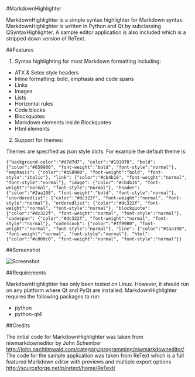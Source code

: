 #MarkdownHighlighter

MarkdownHighlighter is a simple syntax highlighter for Markdown syntax. MarkdownHighlighter is written in Python and Qt by subclassing QSyntaxHighlighter. A sample editor application is also included which is a stripped down version of ReText.

##Features

1. Syntax highlighting for most Markdown formatting including:

 * ATX & Setex style headers
 * Inline formatting: bold, emphasis and code spans
 * Links
 * Images
 * Lists
 * Horizontal rules
 * Code blocks
 * Blockquotes
 * Markdown elements inside Blockquotes
 * Html elements 

2. Support for themes:
 
Themes are specified as json style dicts. For example the default theme is:

    {"background-color":"#d7d7d7", "color":"#191970", "bold": {"color":"#859900", "font-weight":"bold", "font-style":"normal"}, "emphasis": {"color":"#b58900", "font-weight":"bold", "font-style":"italic"}, "link": {"color":"#cb4b16", "font-weight":"normal", "font-style":"normal"}, "image": {"color":"#cb4b16", "font-weight":"normal", "font-style":"normal"}, "header": {"color":"#2aa198", "font-weight":"bold", "font-style":"normal"}, "unorderedlist": {"color":"#dc322f", "font-weight":"normal", "font-style":"normal"}, "orderedlist": {"color":"#dc322f", "font-weight":"normal", "font-style":"normal"}, "blockquote": {"color":"#dc322f", "font-weight":"normal", "font-style":"normal"}, "codespan": {"color":"#dc322f", "font-weight":"normal", "font-style":"normal"}, "codeblock": {"color":"#ff9900", "font-weight":"normal", "font-style":"normal"}, "line": {"color":"#2aa198", "font-weight":"normal", "font-style":"normal"}, "html": {"color":"#c000c0", "font-weight":"normal", "font-style":"normal"}}

##Screenshot

![Screenshot](https://github.com/rupeshk/MarkdownHighlighter/raw/master/screenshot.png)

##Requirements

MarkdownHighlighter has only been tested on Linux. However, it should run on any platform where Qt and PyQt are installed. MarkdownHighlighter requires the following packages to run:
* python
* python-qt4

##Credits

The initial code for MarkdownHighlighter was taken from niwmarkdowneditor by John Schember <http://john.nachtimwald.com/category/programming/niwmarkdowneditor/> 
The code for the sample application was taken from ReText which is a full featured Markdown editor with previews and multiple export options <http://sourceforge.net/p/retext/home/ReText/>